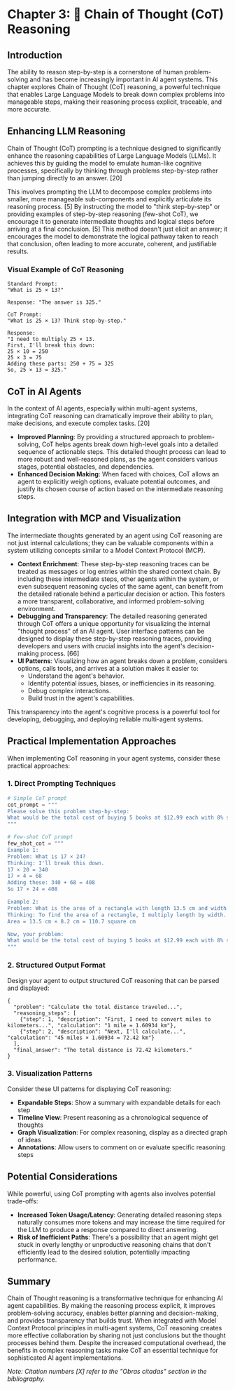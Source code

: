 # Chapter 3: 🧠 Chain of Thought (CoT) Reasoning

## Introduction

The ability to reason step-by-step is a cornerstone of human problem-solving and has become increasingly important in AI agent systems. This chapter explores Chain of Thought (CoT) reasoning, a powerful technique that enables Large Language Models to break down complex problems into manageable steps, making their reasoning process explicit, traceable, and more accurate.

## Enhancing LLM Reasoning

Chain of Thought (CoT) prompting is a technique designed to significantly enhance the reasoning capabilities of Large Language Models (LLMs). It achieves this by guiding the model to emulate human-like cognitive processes, specifically by thinking through problems step-by-step rather than jumping directly to an answer. [20]

This involves prompting the LLM to decompose complex problems into smaller, more manageable sub-components and explicitly articulate its reasoning process. [5] By instructing the model to "think step-by-step" or providing examples of step-by-step reasoning (few-shot CoT), we encourage it to generate intermediate thoughts and logical steps before arriving at a final conclusion. [5] This method doesn't just elicit an answer; it encourages the model to demonstrate the logical pathway taken to reach that conclusion, often leading to more accurate, coherent, and justifiable results.

### Visual Example of CoT Reasoning

```
Standard Prompt:
"What is 25 × 13?"

Response: "The answer is 325."

CoT Prompt:
"What is 25 × 13? Think step-by-step."

Response: 
"I need to multiply 25 × 13.
First, I'll break this down:
25 × 10 = 250
25 × 3 = 75
Adding these parts: 250 + 75 = 325
So, 25 × 13 = 325."
```

## CoT in AI Agents

In the context of AI agents, especially within multi-agent systems, integrating CoT reasoning can dramatically improve their ability to plan, make decisions, and execute complex tasks. [20]

*   **Improved Planning**: By providing a structured approach to problem-solving, CoT helps agents break down high-level goals into a detailed sequence of actionable steps. This detailed thought process can lead to more robust and well-reasoned plans, as the agent considers various stages, potential obstacles, and dependencies.
*   **Enhanced Decision Making**: When faced with choices, CoT allows an agent to explicitly weigh options, evaluate potential outcomes, and justify its chosen course of action based on the intermediate reasoning steps.

## Integration with MCP and Visualization

The intermediate thoughts generated by an agent using CoT reasoning are not just internal calculations; they can be valuable components within a system utilizing concepts similar to a Model Context Protocol (MCP).

*   **Context Enrichment**: These step-by-step reasoning traces can be treated as messages or log entries within the shared context chain. By including these intermediate steps, other agents within the system, or even subsequent reasoning cycles of the same agent, can benefit from the detailed rationale behind a particular decision or action. This fosters a more transparent, collaborative, and informed problem-solving environment.
*   **Debugging and Transparency**: The detailed reasoning generated through CoT offers a unique opportunity for visualizing the internal "thought process" of an AI agent. User interface patterns can be designed to display these step-by-step reasoning traces, providing developers and users with crucial insights into the agent's decision-making process. [66]
*   **UI Patterns**: Visualizing how an agent breaks down a problem, considers options, calls tools, and arrives at a solution makes it easier to:
    *   Understand the agent's behavior.
    *   Identify potential issues, biases, or inefficiencies in its reasoning.
    *   Debug complex interactions.
    *   Build trust in the agent's capabilities.

This transparency into the agent's cognitive process is a powerful tool for developing, debugging, and deploying reliable multi-agent systems.

## Practical Implementation Approaches

When implementing CoT reasoning in your agent systems, consider these practical approaches:

### 1. Direct Prompting Techniques

```python
# Simple CoT prompt
cot_prompt = """
Please solve this problem step-by-step:
What would be the total cost of buying 5 books at $12.99 each with 8% sales tax?
"""

# Few-shot CoT prompt
few_shot_cot = """
Example 1:
Problem: What is 17 × 24?
Thinking: I'll break this down.
17 × 20 = 340
17 × 4 = 68
Adding these: 340 + 68 = 408
So 17 × 24 = 408

Example 2:
Problem: What is the area of a rectangle with length 13.5 cm and width 8.2 cm?
Thinking: To find the area of a rectangle, I multiply length by width.
Area = 13.5 cm × 8.2 cm = 110.7 square cm

Now, your problem:
What would be the total cost of buying 5 books at $12.99 each with 8% sales tax?
"""
```

### 2. Structured Output Format

Design your agent to output structured CoT reasoning that can be parsed and displayed:

```
{
  "problem": "Calculate the total distance traveled...",
  "reasoning_steps": [
    {"step": 1, "description": "First, I need to convert miles to kilometers...", "calculation": "1 mile = 1.60934 km"},
    {"step": 2, "description": "Next, I'll calculate...", "calculation": "45 miles × 1.60934 = 72.42 km"}
  ],
  "final_answer": "The total distance is 72.42 kilometers."
}
```

### 3. Visualization Patterns

Consider these UI patterns for displaying CoT reasoning:

- **Expandable Steps**: Show a summary with expandable details for each step
- **Timeline View**: Present reasoning as a chronological sequence of thoughts
- **Graph Visualization**: For complex reasoning, display as a directed graph of ideas
- **Annotations**: Allow users to comment on or evaluate specific reasoning steps

## Potential Considerations

While powerful, using CoT prompting with agents also involves potential trade-offs:

*   **Increased Token Usage/Latency**: Generating detailed reasoning steps naturally consumes more tokens and may increase the time required for the LLM to produce a response compared to direct answering.
*   **Risk of Inefficient Paths**: There's a possibility that an agent might get stuck in overly lengthy or unproductive reasoning chains that don't efficiently lead to the desired solution, potentially impacting performance.

## Summary

Chain of Thought reasoning is a transformative technique for enhancing AI agent capabilities. By making the reasoning process explicit, it improves problem-solving accuracy, enables better planning and decision-making, and provides transparency that builds trust. When integrated with Model Context Protocol principles in multi-agent systems, CoT reasoning creates more effective collaboration by sharing not just conclusions but the thought processes behind them. Despite the increased computational overhead, the benefits in complex reasoning tasks make CoT an essential technique for sophisticated AI agent implementations.

*Note: Citation numbers [X] refer to the "Obras citadas" section in the bibliography.* 